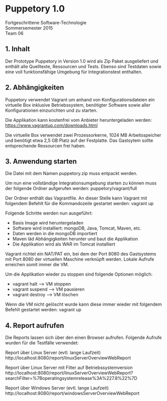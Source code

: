 # Puppetory 1.0
Fortgeschrittene Software-Technologie <br />
Sommersemester 2015 <br />
Team 06 <br />

## 1. Inhalt
Der Prototype Puppetory in Version 1.0 wird als Zip Paket ausgeliefert und
enthält alle Quelltexte, Ressourcen und Tests. Ebenso sind Testdaten
sowie eine voll funktionsfähige Umgebung für Integrationstest enthalten.

## 2. Abhängigkeiten
Puppetory verwendet Vagrant um anhand von Konfigurationsdateien ein virtuelle
Box inklusive Betriebssystem, benötigter Software sowie aller Konfigurationen
einzurichten und zu starten.

Die Applikation kann kostenfrei vom Anbieter heruntergeladen werden:
https://www.vagrantup.com/downloads.html

Die virtuelle Box verwendet zwei Prozessorkerne, 1024 MB Arbeitsspeicher
und benötigt etwa 2,5 GB Platz auf der Festplatte. Das Gastsytem sollte
entsprechende Ressourcen frei haben.

## 3. Anwendung starten
Die Datei mit dem Namen puppetory.zip muss entpackt werden.

Um nun eine vollständige Integrationsumgebung starten zu können muss der
folgende Ordner aufgerufen werden:
puppetory/vagrant/full

Der Ordner enthält das Vagrantfile. An dieser Stelle kann Vagrant mit folgendem
Befehlt für die Kommandozeile gestartet werden:
vagrant up

Folgende Schritte werden nun ausgeführt:
- Basis Image wird heruntergeladen
- Software wird installiert: mongoDB, Java, Tomcat, Maven, etc.
- Daten werden in die mongoDB importiert
- Maven läd Abhängigkeiten herunter und baut die Applikation
- Die Applikation wird als WAR im Tomcat installiert

Vagrant richtet ein NAT/PAT ein, bei dem der Port 8080 des Gastsystems mit
Port 8080 der virtuellen Maschine verknüpft werden. Lokale Aufrufe erreichen
somit immer die VM.

Um die Applikation wieder zu stoppen sind folgende Optionen möglich:
- vagrant halt --> VM stoppen
- vagrant suspend --> VM pausieren
- vagrant destroy --> VM löschen

Wenn die VM nicht gelöscht wurde kann diese immer wieder mit folgendem Befehlt
gestartet werden:
vagrant up

## 4. Report aufrufen
Die Reports lassen sich über den einen Browser aufrufen. Folgende Aufrufe wurden
für die Testfälle verwendet:

Report über Linux Server (evtl. lange Laufzeit)
http://localhost:8080/report/linuxServerOverviewWebReport

Report über Linux Server mit Filter auf Betriebssystemversion
http://localhost:8080/report/linuxServerOverviewWebReport?searchFilter=%7Boperatingsystemrelease%3A%227.8%22%7D

Report über Windows Server (evtl. lange Laufzeit)
http://localhost:8080/report/windowsServerOverviewWebReport
